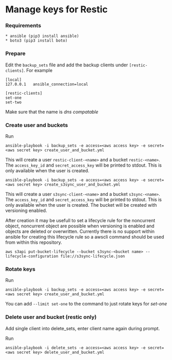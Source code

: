 # Manage keys for Restic

### Requirements
```
* ansible (pip3 install ansible)
* boto3 (pip3 install boto)
```

### Prepare
Edit the `backup_sets` file and add the backup clients under `[restic-clients]`. For example
```
[local]
127.0.0.1   ansible_connection=local

[restic-clients]
set-one
set-two
```
Make sure that the name is *dns compatable*

### Create user and buckets

Run
```
ansible-playbook -i backup_sets -e access=<aws access key> -e secret=<aws secret key> create_user_and_bucket.yml
```
This will create a user `restic-client-<name>` and a bucket `restic-<name>`. The `access_key_id` 
and `secret_access_key` will be printed to stdout. This is only available when the user is created. 

```
ansible-playbook -i backup_sets -e access=<aws access key> -e secret=<aws secret key> create_s3sync_user_and_bucket.yml
```
This will create a user `s3sync-client-<name>` and a bucket `s3sync-<name>`. The `access_key_id` 
and `secret_access_key` will be printed to stdout. This is only available when the user is created. The bucket will be created with versioning enabled.

After creation it may be usefull to set a lifecycle rule for the noncurrent object, noncurrent object are possible when versioning is enabled and objects are deleted or overwritten. Currently there is no support within ansible for creating this lifecycle rule so a awscli command should be used from within this repository.
```
aws s3api put-bucket-lifecycle --bucket s3sync-<bucket name> --lifecycle-configuration file://s3sync-lifecycle.json
```


### Rotate keys

Run
```
ansible-playbook -i backup_sets -e access=<aws access key> -e secret=<aws secret key> create_user_and_bucket.yml
```
You can add `--limit set-one` to the command to just rotate keys for *set-one*


### Delete user and bucket (restic only)

Add single client into delete_sets, enter client name again during prompt.

Run
```
ansible-playbook -i delete_sets -e access=<aws access key> -e secret=<aws secret key> delete_user_and_bucket.yml
```





